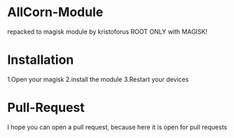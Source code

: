 # AllCorn-Module

repacked to magisk module by kristoforus
ROOT ONLY with MAGISK!

# Installation

1.Open your magisk
2.install the module
3.Restart your devices

# Pull-Request

I hope you can open a pull request, because here it is open for pull requests
